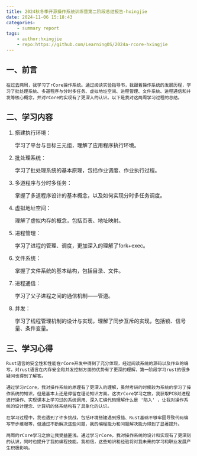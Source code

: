```yaml
---
title: 2024秋冬季开源操作系统训练营第二阶段总结报告-hxingjie
date: 2024-11-06 15:18:43
categories:
    - summary report
tags:
    - author:hxingjie
    - repo:https://github.com/LearningOS/2024a-rcore-hxingjie
---
```



## 一、前言

    在过去两周，我学习了rCore操作系统。通过阅读实验指导书，我跟着操作系统的发展历程，学习了批处理系统、多道程序与分时多任务、虚拟地址空间、进程管理、文件系统、进程通信和并发等核心概念，并对rCore的实现有了更深入的认识。以下是我对这两周学习过程的总结。


## 二、学习内容

1. 搭建执行环境：

   学习了平台与目标三元组，理解了应用程序执行环境。

2. 批处理系统：

   学习了批处理系统的基本原理，包括作业调度、作业执行过程。

3. 多道程序与分时多任务：

   掌握了多道程序设计的基本概念，以及如何实现分时多任务调度。

4. 虚拟地址空间：

   理解了虚拟内存的概念，包括页表、地址映射。

5. 进程管理：

   学习了进程的管理、调度，更加深入的理解了fork+exec。

6. 文件系统：

   掌握了文件系统的基本结构，包括目录、文件。

7. 进程通信：

   学习了父子进程之间的通信机制——管道。

8. 并发：

   学习了线程管理机制的设计与实现，理解了同步互斥的实现，包括锁、信号量、条件变量。


## 三、学习心得

    Rust语言的安全性和性能在rCore开发中得到了充分体现，经过阅读系统的源码以及作业的编写，对rust语言在内存安全和并发控制方面的优势有了更深的理解，第一阶段学习rust的很多疑问也得到了解答。

    通过学习rCore，我对操作系统的原理有了更深入的理解，虽然考研的时候较为系统的学习了操作系统的知识，但是基本上还是停留在理论知识方面。这次rCore学习之旅，我获取PCB对进程进行操作、实现课本上学习过的系统调用、深入汇编代码理解什么是 '陷入' ，让我对操作系统的设计理念、计算机的体系结构有了具象化的认识。

    在学习过程中，我也遇到了许多挑战，包括环境搭建遇到报错、Rust基础不够牢固导致代码编写举步维艰等，但通过不断解决这些问题，我的编程能力和问题解决能力得到了显著提升。

    两周的rCore学习之旅让我受益匪浅。通过学习rCore，我对操作系统的设计和实现有了更深刻的认识，同时也提升了我的编程技能。我相信，这些知识和经验将对我未来的学习和职业发展产生积极影响。

